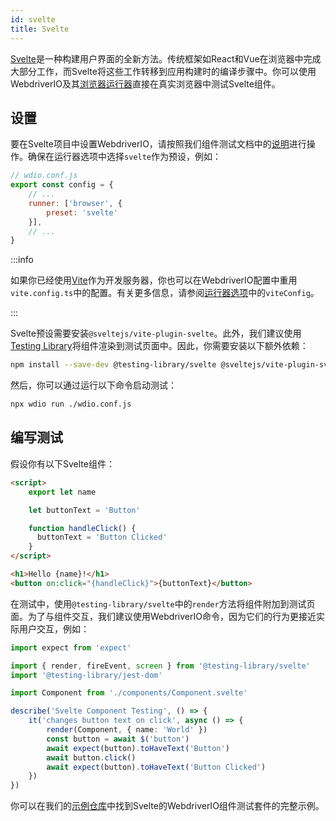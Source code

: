 ```yaml
---
id: svelte
title: Svelte
---
```


[Svelte](https://svelte.dev/)是一种构建用户界面的全新方法。传统框架如React和Vue在浏览器中完成大部分工作，而Svelte将这些工作转移到应用构建时的编译步骤中。你可以使用WebdriverIO及其[浏览器运行器](/docs/runner#browser-runner)直接在真实浏览器中测试Svelte组件。

## 设置

要在Svelte项目中设置WebdriverIO，请按照我们组件测试文档中的[说明](/docs/component-testing#set-up)进行操作。确保在运行器选项中选择`svelte`作为预设，例如：

```js
// wdio.conf.js
export const config = {
    // ...
    runner: ['browser', {
        preset: 'svelte'
    }],
    // ...
}
```

:::info

如果你已经使用[Vite](https://vitejs.dev/)作为开发服务器，你也可以在WebdriverIO配置中重用`vite.config.ts`中的配置。有关更多信息，请参阅[运行器选项](/docs/runner#runner-options)中的`viteConfig`。

:::

Svelte预设需要安装`@sveltejs/vite-plugin-svelte`。此外，我们建议使用[Testing Library](https://testing-library.com/)将组件渲染到测试页面中。因此，你需要安装以下额外依赖：

```sh npm2yarn
npm install --save-dev @testing-library/svelte @sveltejs/vite-plugin-svelte
```

然后，你可以通过运行以下命令启动测试：

```sh
npx wdio run ./wdio.conf.js
```

## 编写测试

假设你有以下Svelte组件：

```html title="./components/Component.svelte"
<script>
    export let name

    let buttonText = 'Button'

    function handleClick() {
      buttonText = 'Button Clicked'
    }
</script>

<h1>Hello {name}!</h1>
<button on:click="{handleClick}">{buttonText}</button>
```

在测试中，使用`@testing-library/svelte`中的`render`方法将组件附加到测试页面。为了与组件交互，我们建议使用WebdriverIO命令，因为它们的行为更接近实际用户交互，例如：

```ts title="svelte.test.js"
import expect from 'expect'

import { render, fireEvent, screen } from '@testing-library/svelte'
import '@testing-library/jest-dom'

import Component from './components/Component.svelte'

describe('Svelte Component Testing', () => {
    it('changes button text on click', async () => {
        render(Component, { name: 'World' })
        const button = await $('button')
        await expect(button).toHaveText('Button')
        await button.click()
        await expect(button).toHaveText('Button Clicked')
    })
})
```

你可以在我们的[示例仓库](https://github.com/webdriverio/component-testing-examples/tree/main/svelte-typescript-vite)中找到Svelte的WebdriverIO组件测试套件的完整示例。